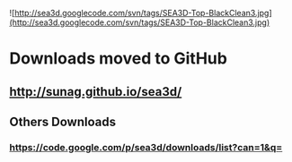 ![http://sea3d.googlecode.com/svn/tags/SEA3D-Top-BlackClean3.jpg](http://sea3d.googlecode.com/svn/tags/SEA3D-Top-BlackClean3.jpg)

# Downloads moved to GitHub #

## http://sunag.github.io/sea3d/ ##

## Others Downloads ##

### https://code.google.com/p/sea3d/downloads/list?can=1&q= ###